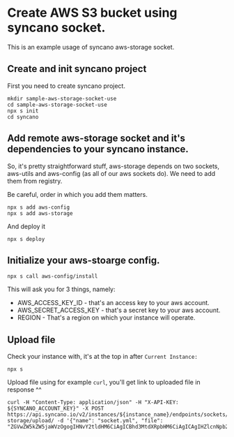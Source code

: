 # Create AWS S3 bucket using syncano socket.

This is an example usage of syncano aws-storage socket.

## Create and init syncano project

First you need to create syncano project.

```
mkdir sample-aws-storage-socket-use
cd sample-aws-storage-socket-use
npx s init
cd syncano
```

## Add remote aws-storage socket and it's dependencies to your syncano instance.

So, it's pretty straightforward stuff, aws-storage depends on two sockets, aws-utils and aws-config (as all of our aws sockets do). We need to add them from registry.

Be careful, order in which you add them matters.

```
npx s add aws-config
npx s add aws-storage
```

And deploy it

```
npx s deploy
```

## Initialize your aws-stoarge config.

```
npx s call aws-config/install
```

This will ask you for 3 things, namely: 
* AWS_ACCESS_KEY_ID - that's an access key to your aws account.
* AWS_SECRET_ACCESS_KEY - that's a secret key to your aws account.
* REGION - That's a region on which your instance will operate.

## Upload file

Check your instance with, it's at the top in after `Current Instance:`
```
npx s
```

Upload file using for example `curl`, you'll get link to uploaded file in response ^^

```
curl -H "Content-Type: application/json" -H "X-API-KEY: ${SYNCANO_ACCOUNT_KEY}" -X POST https://api.syncano.io/v2/instances/${instance_name}/endpoints/sockets/aws-storage/upload/ -d '{"name": "socket.yml", "file": "ZGVwZW5kZW5jaWVzOgogIHNvY2tldHM6CiAgICBhd3MtdXRpbHM6CiAgICAgIHZlcnNpb246IDAuMC4xCiAgICBhd3MtY29uZmlnOgogICAgICB2ZXJzaW9uOiAwLjAuMgogICAgYXdzLXN0b3JhZ2U6CiAgICAgIHZlcnNpb246IDAuMC4zCg=="}'
```
